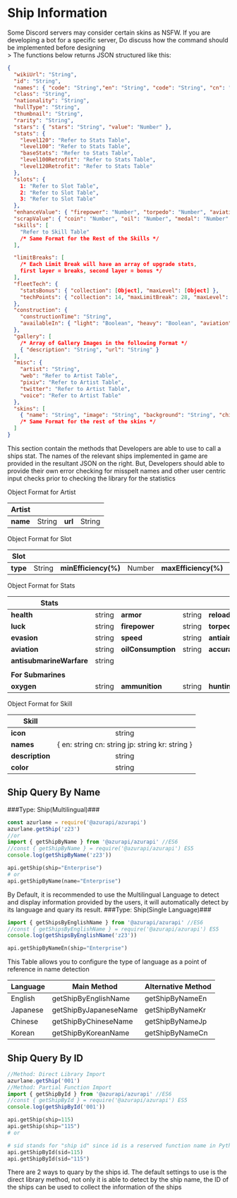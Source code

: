 # Ship Information
<aside class="precaution">Some Discord servers may consider certain skins as NSFW. If you are developing a bot for a specific server, Do discuss how the command should be implemented before designing</aside>
> The functions below returns JSON structured like this:

```json
{
  "wikiUrl": "String",
  "id": "String",
  "names": { "code": "String","en": "String", "code": "String", "cn": "String", "jp": "String", "kr": "String" },
  "class": "String",
  "nationality": "String",
  "hullType": "String",
  "thumbnail": "String",
  "rarity": "String",
  "stars": { "stars": "String", "value": "Number" },
  "stats": {
    "level120": "Refer to Stats Table",
    "level100": "Refer to Stats Table",
    "baseStats": "Refer to Stats Table",
    "level100Retrofit": "Refer to Stats Table",
    "level120Retrofit": "Refer to Stats Table"
  },
  "slots": {
    1: "Refer to Slot Table",
    2: "Refer to Slot Table",
    3: "Refer to Slot Table"
  },
  "enhanceValue": { "firepower": "Number", "torpedo": "Number", "aviation": "Number", "reload": "Number" },
  "scrapValue": { "coin": "Number", "oil": "Number", "medal": "Number" },
  "skills": [
    "Refer to Skill Table"
    /* Same Format for the Rest of the Skills */
  ],

  "limitBreaks": [
    /* Each Limit Break will have an array of upgrade stats,
    first layer = breaks, second layer = bonus */
  ],
  "fleetTech": {
    "statsBonus": { "collection": [Object], "maxLevel": [Object] },
    "techPoints": { "collection": 14, "maxLimitBreak": 28, "maxLevel": 21, "total": 63 }
  },
  "construction": {
    "constructionTime": "String",
    "availableIn": { "light": "Boolean", "heavy": "Boolean", "aviation": "Boolean", "limited": "Boolean", "exchange": "Boolean" }
  },
  "gallery": [
    /* Array of Gallery Images in the following Format */
    { "description": "String", "url": "String" }
  ],
  "misc": {
    "artist": "String",
    "web": "Refer to Artist Table",
    "pixiv": "Refer to Artist Table",
    "twitter": "Refer to Artist Table",
    "voice": "Refer to Artist Table"
  },
  "skins": [
    { "name": "String", "image": "String", "background": "String", "chibi": "String", "info": [Object] }
    /* Same Format for the rest of the skins */
  ]
}
```

This section contain the methods that Developers are able to use to call a ships stat. The names of the relevant ships implemented in game are provided in the resultant JSON on the right. But, Developers should able to provide their own error checking for misspelt names and other user centric input checks prior to checking the library for the statistics

Object Format for Artist

| **Artist** |            |         |            |
|------------|:----------:|---------|------------|
| **name**   | String     | **url** | String     |

Object Format for Slot

| **Slot** |            |                      |            |                      |            |
|----------|:----------:|----------------------|------------|----------------------|------------|
| **type** | String     | **minEfficiency(%)** | Number     | **maxEfficiency(%)** | Number     |

Object Format for Stats

| **Stats**                |        |                    |        |                  |        |
|--------------------------|:------:|--------------------|--------|------------------|--------|
| **health**               | string | **armor**          | string | **reload**       | string |
| **luck**                 | string | **firepower**      | string | **torpedo**      | string |
| **evasion**              | string | **speed**          | string | **antiair**      | string |
| **aviation**             | string | **oilConsumption** | string | **accuracy**     | string |
| **antisubmarineWarfare** | string |                    |        |                  |        |
|                          |        |                    |        |                  |        |
| **For Submarines**       |        |                    |        |                  |        |
| **oxygen**               | string | **ammunition**     | string | **huntingRange** | string |

Object Format for Skill

| **Skill**       |                                                 |
|-----------------|:-----------------------------------------------:|
| **icon**        | string                                          |
| **names**       | { en: string cn: string jp: string kr: string } |
| **description** | string                                          |
| **color**       | string                                          |

## Ship Query By Name
###Type: Ship(Multilingual)###
```javascript
const azurlane = require('@azurapi/azurapi')
azurlane.getShip('z23')
//or
import { getShipByName } from '@azurapi/azurapi' //ES6
//const { getShipByName } = require('@azurapi/azurapi') ES5
console.log(getShipByName('z23'))
```
```python
api.getShip(ship="Enterprise")
# or
api.getShipByName(name="Enterprise")
```
By Default, it is recommended to use the Multilingual Language to detect and display information provided by the users, it will automatically detect by its language and quary its result.
###Type: Ship(Single Language)###
```javascript
import { getShipsByEnglishName } from '@azurapi/azurapi' //ES6
//const { getShipsByEnglishName } = require('@azurapi/azurapi') ES5
console.log(getShipsByEnglishName('z23'))
```
```python
api.getShipByNameEn(ship="Enterprise")
```
This Table allows you to configure the type of language as a point of reference in name detection

| Language | Main Method           | Alternative  Method   |
| -------- | --------------------- | --------------------- |
| English  | getShipByEnglishName  | getShipByNameEn       |
| Japanese | getShipByJapaneseName | getShipByNameKr       |
| Chinese  | getShipByChineseName  | getShipByNameJp       |
| Korean   | getShipByKoreanName   | getShipByNameCn       |


## Ship Query By ID

```javascript
//Method: Direct Library Import
azurlane.getShip('001')
//Method: Partial Function Import
import { getShipById } from '@azurapi/azurapi' //ES6
//const { getShipById } = require('@azurapi/azurapi') ES5
console.log(getShipById('001'))
```
```python
api.getShip(ship=115)
api.getShip(ship="115")
# or

# sid stands for "ship id" since id is a reserved function name in Python
api.getShipById(sid=115)
api.getShipById(sid="115")
```

There are 2 ways to quary by the ships id. The default settings to use is the direct library method, not only it is able to detect by the ship name, the ID of the ships can be used to collect the information of the ships
